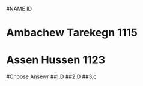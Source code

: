 #NAME              ID
# Ambachew Tarekegn 1115
# Assen Hussen     1123
#Choose Ansewr
##!,D
##2,D
##3,c
